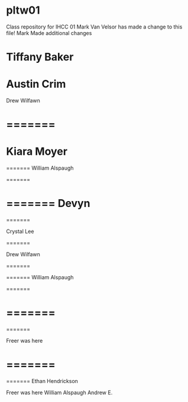 # pltw01
Class repository for IHCC 01
Mark Van Velsor has made a change to this file!
Mark Made additional changes




Tiffany Baker
=======



Austin Crim
=======
Drew Wilfawn

=======
=======
Kiara Moyer
=======
=======
William Alspaugh

=======

=======
Devyn
=======

=======


Crystal Lee

=======

Drew Wilfawn


=======

=======
William Alspaugh




=======

=======
=======
=======

Freer was here

=======
=======

=======
Ethan Hendrickson


Freer was here
William Alspaugh
Andrew E.
